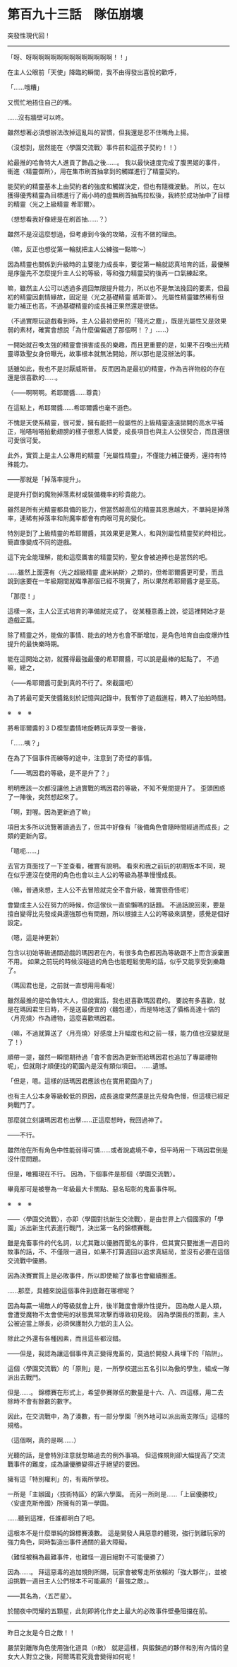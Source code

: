 # 第百九十三話　隊伍崩壞

突發性現代回！

---

「呀、呀啊啊啊啊啊啊啊啊啊啊啊啊啊！！」

在主人公眼前「天使」降臨的瞬間，我不由得發出喜悅的歡呼，

「……哦糟」

又慌忙地捂住自己的嘴。

……沒有牆壁可以咚。

雖然想著必須想辦法改掉這亂叫的習慣，但我還是忍不住嘴角上揚。

（沒想到，居然能在〈學園交流戰〉事件前和這孩子契約！！）

給最推的哈魯特大人進貢了飾品之後……。
我以最快速度完成了腹黑姬的事件，衝進〈精靈御所〉，用在集市刷首抽拿到的觸媒進行了精靈契約。

能契約的精靈基本上由契約者的強度和觸媒決定，但也有隨機波動。
所以，在以獲得優秀精靈為目標進行了兩小時的虛無刷首抽馬拉松後，我終於成功抽中了目標的精靈〈光之上級精靈 希耶爾〉。

（想想看我好像總是在刷首抽……？）

雖然不是沒這麼想過，但考慮到今後的攻略，沒有不做的理由。

（嘛，反正也想從第一輪就把主人公練強一點嘛～）

因為精靈也關係到升級時的主要能力成長率，要從第一輪就認真培育的話，最優解是序盤先不怎麼提升主人公的等級，等和強力精靈契約後再一口氣練起來。

嘛，雖然主人公可以透過多週回無限提升能力，所以也不是無法挽回的要素，但最初的精靈因劇情緣故，固定是〈光之基礎精靈 威斯普〉。
光屬性精靈雖然稀有但能力補正也高，不過基礎精靈的成長補正果然還是很低。

（不過實際玩遊戲看到時，主人公最初使用的「殘光之塵」，既是光屬性又是效果弱的素材，確實會想說「為什麼偏偏選了那個啊！？」……）

一開始就召喚太強的精靈會損害成長的樂趣，而且更重要的是，如果不召喚出光精靈導致聖女身份曝光，故事根本就無法開始，所以那也是沒辦法的事。

話雖如此，我也不是討厭威斯普。
反而因為是最初的精靈，作為吉祥物般的存在還是很喜歡的……。

（――啊啊啊。希耶爾醬……尊貴）

在這點上，希耶爾醬……希耶爾醬也毫不遜色。

不愧是天使系精靈，很可愛，擁有能把一般屬性的上級精靈遠遠拋開的高水平補正，啪嗒啪嗒拍動翅膀的樣子很惹人憐愛，成長項目也與主人公很契合，而且還很可愛很可愛。

此外，實質上是主人公專用的精靈「光屬性精靈」，不僅能力補正優秀，還持有特殊能力。

――那就是「掉落率提升」。

是提升打倒的魔物掉落素材或裝備機率的珍貴能力。

雖然是所有光精靈都具備的能力，但當然越高位的精靈其恩惠越大，不單純是掉落率，連稀有掉落率和附魔率都會有肉眼可見的變化。

特別是到了上級精靈的希耶爾醬，其效果更是驚人，和與別屬性精靈契約時相比，簡直像變成不同的遊戲。

這下完全能理解，能和這麼厲害的精靈契約，聖女會被追捧也是當然的吧。

……雖然上面還有〈光之超級精靈 盧米納斯〉之類的，但希耶爾醬更可愛，而且說到底要在一年級期間就瞄準那個已經不現實了，所以果然希耶爾醬才是至高。

「那麼！」

這樣一來，主人公正式培育的準備就完成了。
從某種意義上說，從這裡開始才是遊戲正篇。

除了精靈之外，能做的事情、能去的地方也會不斷增加，是角色培育自由度爆炸性提升的最快樂時期。

能在這開始之初，就獲得最強最優的希耶爾醬，可以說是最棒的起點了。
不過嘛，總之，

（――希耶爾醬可愛到真的不行了。來截圖吧）

為了將最可愛天使醬銘刻於記憶與記錄中，我暫停了遊戲進程，轉入了拍拍時間。

※　※　※

將希耶爾醬的３Ｄ模型盡情地旋轉玩弄享受一番後，

「……咦？」

在為了下個事件而練等的途中，注意到了奇怪的事情。

「――瑪因君的等級，是不是升了？」

明明應該一次都沒讓他上過實戰的瑪因君的等級，不知不覺間提升了。
歪頭困惑了一陣後，突然想起來了。

「啊，對喔。因為更新過了嘛」

項目太多所以流覽著讀過去了，但其中好像有「後備角色會隨時間經過而成長」之類的更新內容。

「嗯呃……」

去官方頁面找了一下並查看，確實有說明。
看來和我之前玩的初期版本不同，現在似乎連沒在使用的角色也會以主人公的等級為基準慢慢成長。

（嘛，普通來想，主人公不去冒險就完全不會升級，確實很奇怪呢）

會變成主人公在努力的時候，你這傢伙一直偷懶嗎的話題。
不過話說回來，要是擅自變得比先發成員還強那也有問題，所以根據主人公的等級來調整，感覺是個好設定。

（嗯，這是神更新）

包含以初始等級通關遊戲的瑪因君在內，有很多角色都因為等級跟不上而含淚棄置不用。
如果之前玩的時候沒碰過的角色也能輕鬆使用的話，似乎又能享受到樂趣了。

（瑪因君也是，之前就一直想用用看呢）

雖然最推的是哈魯特大人，但說實話，我也挺喜歡瑪因君的。
要說有多喜歡，就是在瑪因君生日時，不是送最便宜的〈麵包邊〉，而是特地送了價格高達十倍的〈月亮燒〉作為禮物，這麼喜歡瑪因君。

（嘛，不過就算送了〈月亮燒〉好感度上升幅度也和之前一樣，能力值也沒變就是了！）

順帶一提，雖然一瞬間期待過「會不會因為更新而給瑪因君也追加了專屬禮物呢」，但就剛才順便找的範圍內是沒有類似項目。
……遺憾。

「但是，嗯。這樣的話瑪因君應該也在實用範圍內了」

也有主人公本身等級較低的原因，成長速度果然還是比先發角色慢，但這樣已經足夠戰鬥了。

那麼就立刻讓瑪因君也出擊……正這麼想時，我回過神了。

――不行。

雖然他在所有角色中性能弱得可憐……或者說處境不幸，但平時用一下瑪因君倒是沒什麼問題。

但是，唯獨現在不行。
因為，下個事件是那個〈學園交流戰〉。

畢竟那可是被譽為一年級最大卡關點、惡名昭彰的鬼畜事件啊。

※　※　※

――〈學園交流戰〉，亦即〈學園對抗新生交流戰〉，是由世界上六個國家的「學園」派出新生代表進行戰鬥，決出第一名的錦標賽戰。

雖是鬼畜事件的代名詞，以尤其難以優勝而聞名的事件，但其實只要推進一週目的故事的話，不、不僅限一週目，如果不打算週回以追求真結局，並沒有必要在這個交流戰中優勝。

因為決賽實質上是必敗事件，所以即使輸了故事也會繼續推進。

……那麼，具體來說這個事件到底難在哪裡呢？

因為每贏一場敵人的等級就會上升，後半難度會爆炸性提升。
因為敵人是人類，會遭受魔物不太會使用的狀態異常攻擊而導致初見殺。
因為學園長的策劃，主人公被迫當上隊長，必須保護耐久力低的主人公。

除此之外還有各種因素，而且這些都沒錯。

――但是，我認為讓這個事件真正變得鬼畜的，莫過於開發人員埋下的「陷阱」。

這個〈學園交流戰〉的「原則」是，一所學校選出五名引以為傲的學生，組成一隊派出去戰鬥。

但是……。
錦標賽在形式上，希望參賽隊伍的數量是十六、八、四這樣，用二去除時不會有餘數的數字。

因此，在交流戰中，為了湊數，有一部分學園「例外地可以派出兩支隊伍」這樣的規格。

（這個啊，真的是啊……）

光聽的話，是會特別注意就忽略過去的例外事項。
但這條規則卻大幅提高了交流戰事件的難度，成為讓優勝變得近乎絕望的要因。

擁有這「特別權利」的，有兩所學校。

一所是「主辦國」〈技術特區〉的第六學園。
而另一所則是……「上屆優勝校」〈安盧克斯帝國〉所擁有的第一學園。

……聽到這裡，任誰都明白了吧。

這根本不是什麼單純的錦標賽湊數。
這是開發人員惡意的體現，強行剝離玩家的強力角色，同時製造出事件通關的最大障礙。

（難怪被稱為最難事件，也難怪一週目絕對不可能優勝了）

因為……。
拜這惡毒的追加規則所賜，玩家會被奪走所依賴的「強大夥伴」，並被迫挑戰一週目主人公們根本不可能贏的「最強之敵」。

――其名為，〈五芒星〉。

於闇夜中閃耀的五顆星，此刻即將化作史上最大的必敗事件壁壘阻擋在前。

---

昨日之友是今日之敵！！

嚴禁對離隊角色使用強化道具（n敗）
就是這樣，與鍛鍊過的夥伴和別有內情的皇女大人對立之後，阿爾瑪君究竟會變得如何呢！